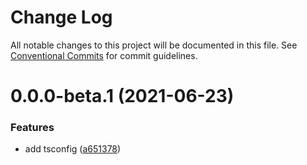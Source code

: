 # Change Log

All notable changes to this project will be documented in this file.
See [Conventional Commits](https://conventionalcommits.org) for commit guidelines.

# 0.0.0-beta.1 (2021-06-23)

### Features

- add tsconfig ([a651378](https://github.com/aoilti/schiff/commit/a651378053cbf803b1d83ee8ee010506d6372e8d))
